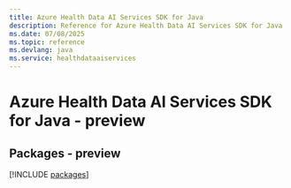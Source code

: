 ```yaml
---
title: Azure Health Data AI Services SDK for Java
description: Reference for Azure Health Data AI Services SDK for Java
ms.date: 07/08/2025
ms.topic: reference
ms.devlang: java
ms.service: healthdataaiservices
---
```

# Azure Health Data AI Services SDK for Java - preview
## Packages - preview
[!INCLUDE [packages](health-data-ai-services-index.md)]